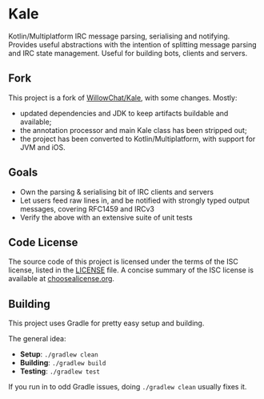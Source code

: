 # Kale

Kotlin/Multiplatform IRC message parsing, serialising and notifying.
Provides useful abstractions with the intention of splitting message parsing and IRC state
management.
Useful for building bots, clients and servers.

## Fork

This project is a fork of [WillowChat/Kale](https://github.com/WillowChat/Kale), with some changes.
Mostly:

- updated dependencies and JDK to keep artifacts buildable and available;
- the annotation processor and main Kale class has been stripped out;
- the project has been converted to Kotlin/Multiplatform, with support for JVM and iOS.

## Goals

* Own the parsing & serialising bit of IRC clients and servers
* Let users feed raw lines in, and be notified with strongly typed output messages, covering RFC1459
  and IRCv3
* Verify the above with an extensive suite of unit tests

## Code License

The source code of this project is licensed under the terms of the ISC license, listed in
the [LICENSE](LICENSE.md) file. A concise summary of the ISC license is available
at [choosealicense.org](http://choosealicense.com/licenses/isc/).

## Building

This project uses Gradle for pretty easy setup and building.

The general idea:

* **Setup**: `./gradlew clean`
* **Building**: `./gradlew build`
* **Testing**: `./gradlew test`

If you run in to odd Gradle issues, doing `./gradlew clean` usually fixes it.
